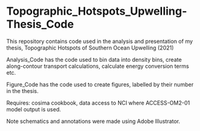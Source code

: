 # Topographic_Hotspots_Upwelling-Thesis_Code

This repository contains code used in the analysis and presentation of my thesis, Topographic Hotspots of Southern Ocean Upwelling (2021)

Analysis_Code has the code used to bin data into density bins, create along-contour transport calculations, calculate energy conversion terms etc.

Figure_Code has the code used to create figures, labelled by their number in the thesis.

Requires: cosima cookbook, data access to NCI where ACCESS-OM2-01 model output is used.

Note schematics and annotations were made using Adobe Illustrator.
